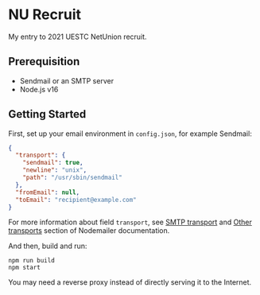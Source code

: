 # NU Recruit

My entry to 2021 UESTC NetUnion recruit.

## Prerequisition

- Sendmail or an SMTP server
- Node.js v16

## Getting Started

First, set up your email environment in `config.json`, for example Sendmail:
```json
{
  "transport": {
    "sendmail": true,
    "newline": "unix",
    "path": "/usr/sbin/sendmail"
  },
  "fromEmail": null,
  "toEmail": "recipient@example.com"
}
```

For more information about field `transport`, see [SMTP transport](https://nodemailer.com/smtp/) and [Other transports](https://nodemailer.com/transports/) section of Nodemailer documentation.

And then, build and run:
```
npm run build
npm start
```

You may need a reverse proxy instead of directly serving it to the Internet.
